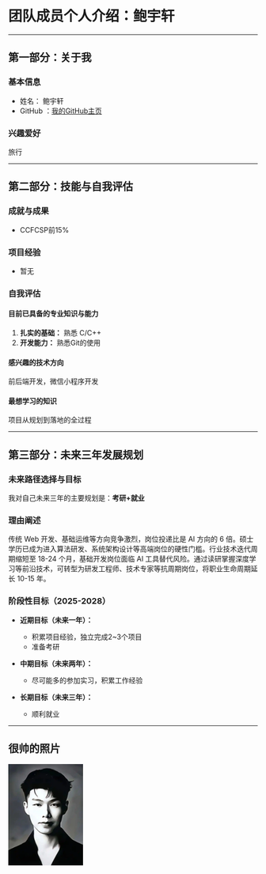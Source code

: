 # 团队成员个人介绍：鲍宇轩

---

## 第一部分：关于我

### 基本信息

* 姓名： 鲍宇轩
* GitHub ：[我的GitHub主页](https://github.com/b-yx)


### 兴趣爱好

旅行


---

## 第二部分：技能与自我评估

### 成就与成果

* CCFCSP前15%

### 项目经验

- 暂无

### 自我评估

#### 目前已具备的专业知识与能力

1. **扎实的基础：** 熟悉 C/C++
1. **开发能力：** 熟悉Git的使用

#### 感兴趣的技术方向

前后端开发，微信小程序开发

#### 最想学习的知识

项目从规划到落地的全过程

---

## 第三部分：未来三年发展规划

### 未来路径选择与目标

我对自己未来三年的主要规划是：**考研+就业**

### 理由阐述

传统 Web 开发、基础运维等方向竞争激烈，岗位投递比是 AI 方向的 6 倍。硕士学历已成为进入算法研发、系统架构设计等高端岗位的硬性门槛。行业技术迭代周期缩短至 18-24 个月，基础开发岗位面临 AI 工具替代风险。通过读研掌握深度学习等前沿技术，可转型为研发工程师、技术专家等抗周期岗位，将职业生命周期延长 10-15 年。

### 阶段性目标（2025-2028）

* **近期目标（未来一年）：**
  * 积累项目经验，独立完成2~3个项目
  * 准备考研
  
* **中期目标（未来两年）：**
  * 尽可能多的参加实习，积累工作经验
  
* **长期目标（未来三年）：**

  * 顺利就业
    
---

## 很帅的照片

<img width="30%" alt="coke" src="coke.png" />
